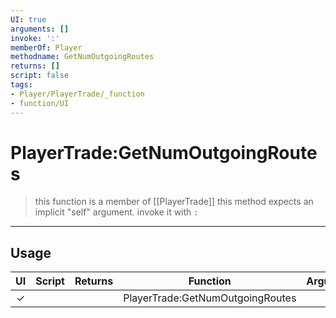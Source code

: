 ```yaml
---
UI: true
arguments: []
invoke: ':'
memberOf: Player
methodname: GetNumOutgoingRoutes
returns: []
script: false
tags:
- Player/PlayerTrade/_function
- function/UI
---
```

# PlayerTrade:GetNumOutgoingRoutes
> this function is a member of [[PlayerTrade]]
> this method expects an implicit "self" argument. invoke it with `:`
-----
## Usage
|  UI | Script | Returns | Function | Arguments |
|:---:|:------:|-------:|:--------:|:---------|
|✓| ||PlayerTrade:GetNumOutgoingRoutes||
